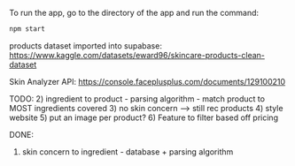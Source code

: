 To run the app, go to the directory of the app and run the command:
```bash
npm start
```
products dataset imported into supabase: https://www.kaggle.com/datasets/eward96/skincare-products-clean-dataset

Skin Analyzer API: https://console.faceplusplus.com/documents/129100210

TODO:
2) ingredient to product - parsing algorithm
    - match product to MOST ingredients covered
3) no skin concern --> still rec products
4) style website
5) put an image per product?
6) Feature to filter based off pricing

DONE:
1) skin concern to ingredient - database + parsing algorithm 